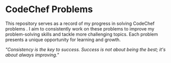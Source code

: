 # CodeChef Problems

This repository serves as a record of my progress in solving CodeChef problems . I aim to consistently work on these problems to improve my problem-solving skills and tackle more challenging topics. Each problem presents a unique opportunity for learning and growth.

*"Consistency is the key to success. Success is not about being the best; it's about always improving."* 
